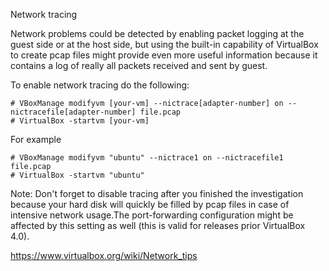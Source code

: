 Network tracing

Network problems could be detected by enabling packet logging at the guest side or at the host side, but using the built-in capability of VirtualBox to create pcap files might provide even more useful information because it contains a log of really all packets received and sent by guest.

To enable network tracing do the following:

    # VBoxManage modifyvm [your-vm] --nictrace[adapter-number] on --nictracefile[adapter-number] file.pcap
    # VirtualBox -startvm [your-vm]

For example

    # VBoxManage modifyvm "ubuntu" --nictrace1 on --nictracefile1 file.pcap
    # VirtualBox -startvm "ubuntu"


Note: Don't forget to disable tracing after you finished the investigation because your hard disk will quickly be filled by pcap files in case of intensive network usage.The port-forwarding configuration might be affected by this setting as well (this is valid for releases prior VirtualBox 4.0).


https://www.virtualbox.org/wiki/Network_tips
